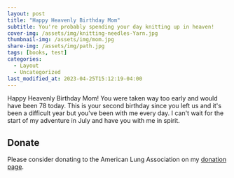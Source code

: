 ```yaml
---
layout: post
title: "Happy Heavenly Birthday Mom"
subtitle: You're probably spending your day knitting up in heaven!
cover-img: /assets/img/knitting-needles-Yarn.jpg
thumbnail-img: /assets/img/mom.jpg
share-img: /assets/img/path.jpg
tags: [books, test]
categories:
  - Layout
  - Uncategorized
last_modified_at: 2023-04-25T15:12:19-04:00
---
```


Happy Heavenly Birthday Mom! You were taken way too early and would have been 78 today. This is your second birthday since you left us and it's been a difficult year but you've been with me every day. I can't wait for the start of my adventure in July and have you with me in spirit.

## Donate

Please consider donating to the American Lung Association on my [donation page](https://bealungsaver.funraise.org/fundraiser/erik-azar).